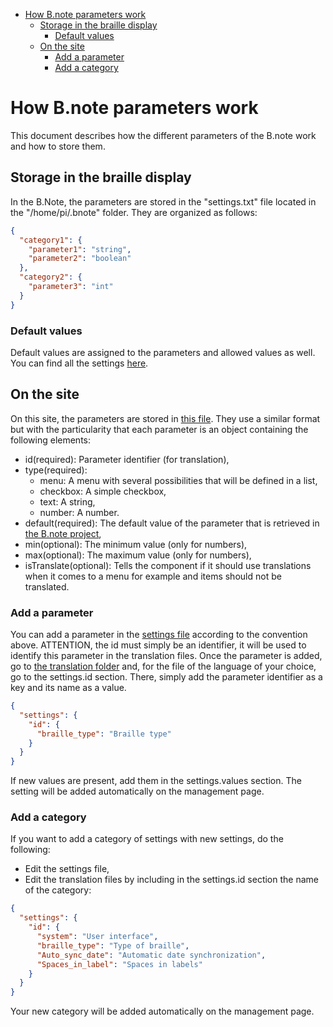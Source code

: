 <!-- TOC -->
* [How B.note parameters work](#how-bnote-parameters-work)
  * [Storage in the braille display](#storage-in-the-braille-display)
    * [Default values](#default-values)
  * [On the site](#on-the-site)
    * [Add a parameter](#add-a-parameter)
    * [Add a category](#add-a-category)
<!-- TOC -->

# How B.note parameters work

This document describes how the different parameters of the B.note work and how to store them.

## Storage in the braille display

In the B.Note, the parameters are stored in the "settings.txt" file located in the "/home/pi/.bnote" folder. They are
organized as follows:

```json
{
  "category1": {
    "parameter1": "string",
    "parameter2": "boolean"
  },
  "category2": {
    "parameter3": "int"
  }
}
```

### Default values

Default values are assigned to the parameters and allowed values as well. You can find all the
settings [here](https://github.com/devel-erb/bnote/blob/main/bnote/tools/settings.py).

## On the site

On this site, the parameters are stored in [this file](../src/settings.json). They use a similar format but with the
particularity that each parameter is an object containing the following elements:

- id(required): Parameter identifier (for translation),
- type(required):
    - menu: A menu with several possibilities that will be defined in a list,
    - checkbox: A simple checkbox,
    - text: A string,
    - number: A number.
- default(required): The default value of the parameter that is retrieved in [the B.note project](https://github.com/devel-erb/bnote),
- min(optional): The minimum value (only for numbers),
- max(optional): The maximum value (only for numbers),
- isTranslate(optional): Tells the component if it should use translations when it comes to a menu for example and items should not be translated.

### Add a parameter

You can add a parameter in the [settings file](../src/settings.json) according to the convention above. ATTENTION, the id
must simply be an identifier, it will be used to identify this parameter in the translation files.
Once the parameter is added, go to [the translation folder](../locales) and, for the file of the language of your
choice, go to the settings.id section. There, simply add the parameter identifier as a key and its name as a value.

```json
{
  "settings": {
    "id": {
      "braille_type": "Braille type"
    }
  }
}
```

If new values are present, add them in the settings.values section.
The setting will be added automatically on the management page.

### Add a category

If you want to add a category of settings with new settings, do the following:

- Edit the settings file,
- Edit the translation files by including in the settings.id section the name of the category:

```json
{
  "settings": {
    "id": {
      "system": "User interface",
      "braille_type": "Type of braille",
      "Auto_sync_date": "Automatic date synchronization",
      "Spaces_in_label": "Spaces in labels"
    }
  }
}
```

Your new category will be added automatically on the management page.
